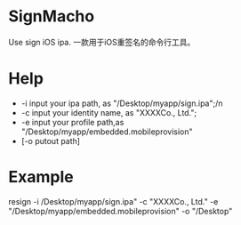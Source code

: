 # SignMacho
Use sign iOS ipa. 一款用于iOS重签名的命令行工具。

# Help
* -i input your ipa path, as "/Desktop/myapp/sign.ipa";/n
* -c input your identity name, as "XXXXCo., Ltd.";
* -e input your profile path,as "/Desktop/myapp/embedded.mobileprovision"
* [-o putout path]

# Example
resign -i /Desktop/myapp/sign.ipa" -c "XXXXCo., Ltd." -e "/Desktop/myapp/embedded.mobileprovision" -o "/Desktop"
